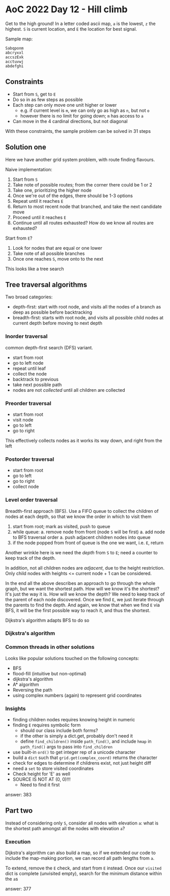 # AoC 2022 Day 12 - Hill climb

Get to the high ground! In a letter coded ascii map, `a` is the lowest, `z` the highest. `S` is current location, and `E` the location for best signal.

Sample map:

```
Sabqponm
abcryxxl
accszExk
acctuvwj
abdefghi
```

## Constraints

- Start from `S`, get to `E`
- Do so in as few steps as possible
- Each step can only move one unit higher or lower
  - e.g. if current level is `m`, we can only go as high as `n`, but not `o`
  - however there is no limit for going down; `m` has access to `a`
- Can move in the 4 cardinal directions, but not diagonal

With these constraints, the sample problem can be solved in 31 steps

## Solution one

Here we have another grid system problem, with route finding flavours.

Naive implementation:

1. Start from `S`
1. Take note of possible routes; from the corner there could be 1 or 2
1. Take one, prioritizing the higher node
1. Once we're out of the edges, there should be 1-3 options
1. Repeat until it reaches `E`
1. Return to most recent node that branched, and take the next candidate move
1. Proceed until it reaches `E`
1. Continue until all routes exhausted? How do we know all routes are exhausted?

Start from `E`?

1. Look for nodes that are equal or one lower
1. Take note of all possible branches
1. Once one reaches `S`, move onto to the next

This looks like a tree search

## Tree traversal algorithms

Two broad categories:

- depth-first: start with root node, and visits all the nodes of a branch as deep as possible before backtracking
- breadth-first: starts with root node, and visits all possible child nodes at current depth before moving to next depth

### Inorder traversal

common depth-first search (DFS) variant.

- start from root
- go to left node
- repeat until leaf
- collect the node
- backtrack to previous
- take next possible path
- nodes are not *collected* until all children are collected

### Preorder traversal

- start from root
- visit node
- go to left
- go to right

This effectively collects nodes as it works its way down, and right from the left

### Postorder traversal

- start from root
- go to left
- go to right
- collect node

### Level order traversal

Breadth-first approach (BFS). Use a FIFO queue to collect the children of nodes at each depth, so that we know the order in which to visit them

1. start from root; mark as visited, push to queue
1. while queue:
  a. remove node from front (node `S` will be first)
  a. add node to BFS traversal order
  a. push adjacent children nodes into queue
1. if the node popped from front of queue is the one we want, i.e. `E`, return

Another wrinkle here is we need the *depth* from `S` to `E`; need a counter to keep track of the depth.

In addition, not all children nodes are *adjacent*, due to the height restriction. Only child nodes with heights <= current node + 1 can be considered.

In the end all the above describes an approach to go through the whole graph, but we want the shortest path. How will we know it's the shortest? It's just the way it is. How will we know the depth? We need to keep track of the parent of each node discovered. Once we find `E`, we just iterate through the parents to find the depth. And again, we know that when we find `E` via BFS, it will be the first possible way to reach it, and thus the shortest.

Dijkstra's algorithm adapts BFS to do so

### Dijkstra's algorithm

### Common threads in other solutions

Looks like popular solutions touched on the following concepts:

- BFS
- flood-fill (intuitive but non-optimal)
- dijkstra's algorithm
- A\* algorithm
- Reversing the path
- using complex numbers (again) to represent grid coordinates

### Insights

- finding children nodes requires knowing height in numeric
- finding `E` requires symbolic form
  - should our class include both forms? 
  - if the other is simply a dict.get, probably don't need it
  - define `find_children()` inside `path_find()`, and include `hmap` in `path_find()` args to pass into `find_children`
- use built-in `ord()` to get integer rep of a unicode character
- build a `dict` such that `grid.get(complex_coord)` returns the character
- check for edges to determine if childrens exist, not just height diff
- need a `set` to store visited coordinates
- Check height for 'E' as well
- SOURCE IS NOT AT (0, 0)!!!
  - Need to find it first

answer: 383

## Part two

Instead of considering only `S`, consider all nodes with elevation `a`: what is the shortest path amongst all the nodes with elevation `a`?

### Execution

Dijkstra's algorithm can also build a map, so if we extended our code to include the map-making portion, we can record all path lengths from `a`.

To extend, remove the `E` check, and start from `E` instead. Once our `visited` dict is complete (unvisited empty), search for the minimum distance within the `a`s

answer: 377
